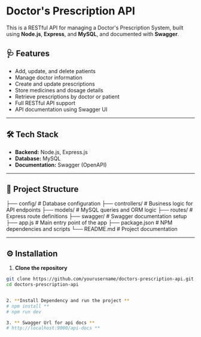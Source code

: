 # Doctor's Prescription API

This is a RESTful API for managing a Doctor's Prescription System, built using **Node.js**, **Express**, and **MySQL**, and documented with **Swagger**.

## 🩺 Features

- Add, update, and delete patients
- Manage doctor information
- Create and update prescriptions
- Store medicines and dosage details
- Retrieve prescriptions by doctor or patient
- Full RESTful API support
- API documentation using Swagger UI

---

## 🛠 Tech Stack

- **Backend:** Node.js, Express.js
- **Database:** MySQL
- **Documentation:** Swagger (OpenAPI)

---

## 📂 Project Structure

├── config/ # Database configuration 
├── controllers/ # Business logic for API endpoints 
├── models/ # MySQL queries and ORM logic 
├── routes/ # Express route definitions 
├── swagger/ # Swagger documentation setup 
├── app.js # Main entry point of the app 
├── package.json # NPM dependencies and scripts 
└── README.md # Project documentation

---

## ⚙️ Installation

1. **Clone the repository**

```bash
git clone https://github.com/yourusername/doctors-prescription-api.git
cd doctors-prescription-api


2. **Install Dependency and run the project **
# npm install **
# npm run dev

3. ** Swagger Url for api docs **
# http://localhost:9000/api-docs **